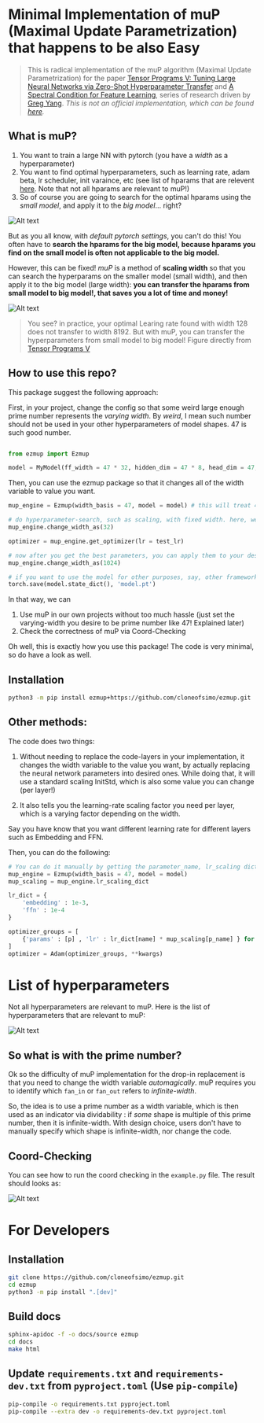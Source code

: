 # Minimal Implementation of muP (Maximal Update Parametrization) that happens to be also Easy

> This is radical implementation of the muP algorithm (Maximal Update Parametrization) for the paper [Tensor Programs V: Tuning Large Neural Networks via Zero-Shot Hyperparameter Transfer](https://arxiv.org/abs/2203.03466) and [A Spectral Condition for Feature Learning](https://arxiv.org/abs/2310.17813), series of research driven by [Greg Yang](https://thegregyang.com/). *This is not an official implementation, which can be found [here](https://github.com/microsoft/mup).*

## What is muP?

1. You want to train a large NN with pytorch (you have a *width* as a hyperparameter)
2. You want to find optimal hyperparameters, such as learning rate, adam beta, lr scheduler, init varaince, etc (see list of hparams that are relevent [here](#list-of-hyperparameters). Note that not all hparams are relevant to muP!)
3. So of course you are going to search for the optimal hparams using the *small model*, and apply it to the *big model*... right?

![Alt text](contents/meme.png)

But as you all know, with *default pytorch settings*, you can't do this! You often have to **search the hparams for the big model, because hparams you find on the small model is often not applicable to the big model.**

However, this can be fixed! *muP* is a method of **scaling width** so that you can search the hyperparams on the smaller model (small width), and then apply it to the big model (large width): **you can transfer the hparams from small model to big model!, that saves you a lot of time and money!**

![Alt text](contents/image.png)

> You see? in practice, your optimal Learing rate found with width 128 does not transfer to width 8192. But with muP, you can transfer the hyperparameters from small model to big model! Figure directly from [Tensor Programs V](https://arxiv.org/abs/2203.03466)

## How to use this repo?

This package suggest the following approach:

First, in your project, change the config so that some weird large enough prime number represents the *varying width*. By *weird*, I mean such number should not be used in your other hyperparameters of model shapes. 47 is such good number.

```python

from ezmup import Ezmup

model = MyModel(ff_width = 47 * 32, hidden_dim = 47 * 8, head_dim = 47, num_layers = 4, ...)

```

Then, you can use the ezmup package so that it changes all of the width variable to value you want.


```python
mup_engine = Ezmup(width_basis = 47, model = model) # this will treat 47 as a width variable. i.e., replace 47 occuring in all of the model as a variable length.

# do hyperparameter-search, such as scaling, with fixed width. here, we take 32.
mup_engine.change_width_as(32)

optimizer = mup_engine.get_optimizer(lr = test_lr)

# now after you get the best parameters, you can apply them to your desired width.
mup_engine.change_width_as(1024)

# if you want to use the model for other purposes, say, other frameworks just save them as state-dict, safetensors, etc.
torch.save(model.state_dict(), 'model.pt')

```


In that way, we can

1. Use muP in our own projects without too much hassle (just set the varying-width you desire to be prime number like 47! Explained later)
2. Check the correctness of muP via Coord-Checking

Oh well, this is exactly how you use this package! The code is very minimal, so do have a look as well.

## Installation

```bash
python3 -m pip install ezmup+https://github.com/cloneofsimo/ezmup.git
```

## Other methods:

The code does two things:

1. Without needing to replace the code-layers in your implementation, it changes the width variable to the value you want, by actually replacing the neural network parameters into desired ones. While doing that, it will use a standard scaling InitStd, which is also some value you can change (per layer!)

2. It also tells you the learning-rate scaling factor you need per layer, which is a varying factor depending on the width.

Say you have know that you want different learning rate for different layers such as Embedding and FFN.

Then, you can do the following:

```python
# You can do it manually by getting the parameter_name, lr_scaling dictionary.
mup_engine = Ezmup(width_basis = 47, model = model)
mup_scaling = mup_engine.lr_scaling_dict

lr_dict = {
    'embedding' : 1e-3,
    'ffn' : 1e-4
}

optimizer_groups = [
    {'params' : [p] , 'lr' : lr_dict[name] * mup_scaling[p_name] } for p_name, p in model.named_parameters()
]
optimizer = Adam(optimizer_groups, **kwargs)
```


# List of hyperparameters

Not all hyperparameters are relevant to muP. Here is the list of hyperparameters that are relevant to muP:

![Alt text](contents/hyperparams.png)

## So what is with the prime number?

Ok so the difficulty of muP implementation for the drop-in replacement is that you need to change the width variable *automagically*. muP requires you to identify which `fan_in` or `fan_out` refers to *infinite-width*.

So, the idea is to use a prime number as a width variable, which is then used as an indicator via dividability : if *some* shape is multiple of this prime number, then it is infinite-width. With design choice, users don't have to manually specify which shape is infinite-width, nor change the code.


## Coord-Checking

You can see how to run the coord checking in the `example.py` file. The result should looks as:

![Alt text](contents/coord-check.png)


# For Developers
## Installation

```bash
git clone https://github.com/cloneofsimo/ezmup.git
cd ezmup
python3 -m pip install ".[dev]"
```

## Build docs
```bash
sphinx-apidoc -f -o docs/source ezmup
cd docs
make html
```

## Update `requirements.txt` and `requirements-dev.txt` from `pyproject.toml` (Use `pip-compile`)
```bash
pip-compile -o requirements.txt pyproject.toml
pip-compile --extra dev -o requirements-dev.txt pyproject.toml
```
